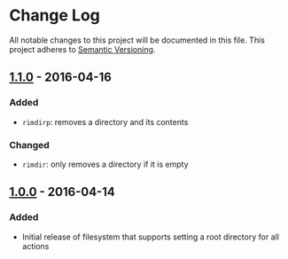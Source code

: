# Change Log
All notable changes to this project will be documented in this file.
This project adheres to [Semantic Versioning](http://semver.org/).

## [1.1.0] - 2016-04-16
### Added
* `rimdirp`: removes a directory and its contents

### Changed
* `rimdir`: only removes a directory if it is empty

## [1.0.0] - 2016-04-14
### Added
* Initial release of filesystem that supports setting a root directory for all actions

[1.1.0]: https://www.github.com/koopjs/koop-localfs/compare/v1.0.0...v1.1.0
[1.0.0]: https://www.github.com/koopjs/koop-localfs/tree/v1.0.0
